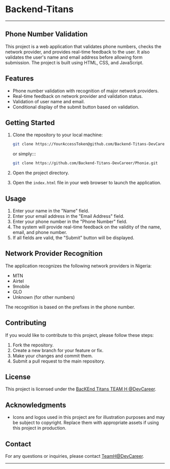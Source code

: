 # Backend-Titans

---

## Phone Number Validation

This project is a web application that validates phone numbers, checks the network provider, and provides real-time feedback to the user. It also validates the user's name and email address before allowing form submission. The project is built using HTML, CSS, and JavaScript.

## Features

- Phone number validation with recognition of major network providers.
- Real-time feedback on network provider and validation status.
- Validation of user name and email.
- Conditional display of the submit button based on validation.

## Getting Started

1. Clone the repository to your local machine:

   ```bash
   git clone https://YourAccessToken@github.com/Backend-Titans-DevCareer/Phonie.git
   ```

   or simply:::

   ```bash
   git clone https://github.com/Backend-Titans-DevCareer/Phonie.git
   ```

2. Open the project directory.

3. Open the `index.html` file in your web browser to launch the application.

## Usage

1. Enter your name in the "Name" field.
2. Enter your email address in the "Email Address" field.
3. Enter your phone number in the "Phone Number" field.
4. The system will provide real-time feedback on the validity of the name, email, and phone number.
5. If all fields are valid, the "Submit" button will be displayed.

## Network Provider Recognition

The application recognizes the following network providers in Nigeria:

- MTN
- Airtel
- 9mobile
- GLO
- Unknown (for other numbers)

The recognition is based on the prefixes in the phone number.

## Contributing

If you would like to contribute to this project, please follow these steps:

1. Fork the repository.
2. Create a new branch for your feature or fix.
3. Make your changes and commit them.
4. Submit a pull request to the main repository.

## License

This project is licensed under the [BacKEnd Titans TEAM H @DevCareer](https://github.com/Backend-Titans-DevCareer/Phonie).

## Acknowledgments

- Icons and logos used in this project are for illustration purposes and may be subject to copyright. Replace them with appropriate assets if using this project in production.

## Contact

For any questions or inquiries, please contact [TeamH@DevCareer](mailto:***@gmail.com).

---
